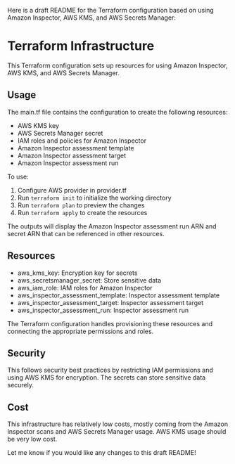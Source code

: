Here is a draft README for the Terraform configuration based on using Amazon Inspector, AWS KMS, and AWS Secrets Manager:

# Terraform Infrastructure

This Terraform configuration sets up resources for using Amazon Inspector, AWS KMS, and AWS Secrets Manager.

## Usage

The main.tf file contains the configuration to create the following resources:

- AWS KMS key
- AWS Secrets Manager secret
- IAM roles and policies for Amazon Inspector
- Amazon Inspector assessment template
- Amazon Inspector assessment target
- Amazon Inspector assessment run

To use:

1. Configure AWS provider in provider.tf
2. Run `terraform init` to initialize the working directory 
3. Run `terraform plan` to preview the changes
4. Run `terraform apply` to create the resources

The outputs will display the Amazon Inspector assessment run ARN and secret ARN that can be referenced in other resources.

## Resources

- aws_kms_key: Encryption key for secrets
- aws_secretsmanager_secret: Store sensitive data 
- aws_iam_role: IAM roles for Amazon Inspector
- aws_inspector_assessment_template: Inspector assessment template
- aws_inspector_assessment_target: Inspector assessment target 
- aws_inspector_assessment_run: Inspector assessment run

The Terraform configuration handles provisioning these resources and connecting the appropriate permissions and roles.

## Security

This follows security best practices by restricting IAM permissions and using AWS KMS for encryption. The secrets can store sensitive data securely.

## Cost

This infrastructure has relatively low costs, mostly coming from the Amazon Inspector scans and AWS Secrets Manager usage. AWS KMS usage should be very low cost.

Let me know if you would like any changes to this draft README!